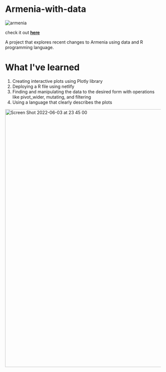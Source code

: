 # Armenia-with-data
![armenia](https://user-images.githubusercontent.com/60319236/171983488-942c9423-2c2d-4667-9d5c-13bd120357a2.png)

check it out [**here**](https://armenia-with-data.netlify.app/)

A project that explores recent changes to Armenia using data and R programming language.

# What I've learned
1. Creating interactive plots using Plotly library
2. Deploying a R file using netlify
3. Finding and manipulating the data to the desired form with operations like pivot_wider, mutating, and filtering
4. Using a language that clearly describes the plots

<img width="832" alt="Screen Shot 2022-06-03 at 23 45 00" src="https://user-images.githubusercontent.com/60319236/171983769-86170c43-dd66-40f2-b3fb-faa8edb78aef.png">

